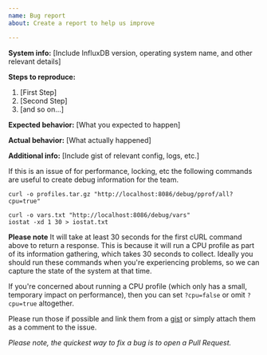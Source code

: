 ```yaml
---
name: Bug report
about: Create a report to help us improve

---
```


__System info:__ [Include InfluxDB version, operating system name, and other relevant details]

__Steps to reproduce:__

1. [First Step]
2. [Second Step]
3. [and so on...]

__Expected behavior:__ [What you expected to happen]

__Actual behavior:__ [What actually happened]

__Additional info:__ [Include gist of relevant config, logs, etc.]

If this is an issue of for performance, locking, etc the following commands are useful to create debug information for the team.

```
curl -o profiles.tar.gz "http://localhost:8086/debug/pprof/all?cpu=true"

curl -o vars.txt "http://localhost:8086/debug/vars"
iostat -xd 1 30 > iostat.txt
```

**Please note** It will take at least 30 seconds for the first cURL command above to return a response.
This is because it will run a CPU profile as part of its information gathering, which takes 30 seconds to collect.
Ideally you should run these commands when you're experiencing problems, so we can capture the state of the system at that time.

If you're concerned about running a CPU profile (which only has a small, temporary impact on performance), then you can set `?cpu=false` or omit `?cpu=true` altogether.

Please run those if possible and link them from a [gist](http://gist.github.com) or simply attach them as a comment to the issue.

*Please note, the quickest way to fix a bug is to open a Pull Request.*
